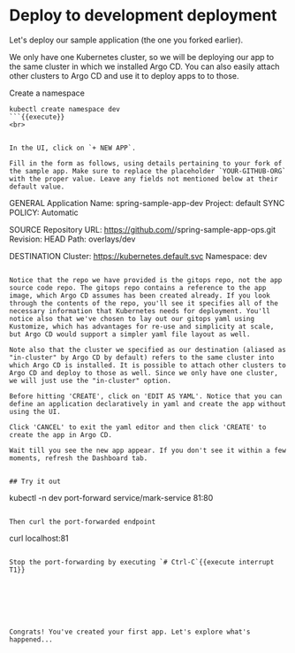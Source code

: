 # Deploy to development deployment

Let's deploy our sample application (the one you forked earlier).

We only have one Kubernetes cluster, so we will be deploying our app to the same cluster in which we installed Argo CD. You can also easily attach other clusters to Argo CD and use it to deploy apps to to those.

Create a namespace

```
kubectl create namespace dev
```{{execute}}
<br>


In the UI, click on `+ NEW APP`.

Fill in the form as follows, using details pertaining to your fork of the sample app. Make sure to replace the placeholder `YOUR-GITHUB-ORG` with the proper value. Leave any fields not mentioned below at their default value.
```
GENERAL
Application Name: spring-sample-app-dev
Project: default
SYNC POLICY: Automatic

SOURCE
Repository URL: https://github.com/<YOUR-GITHUB-ORG>/spring-sample-app-ops.git
Revision: HEAD
Path: overlays/dev

DESTINATION
Cluster: https://kubernetes.default.svc
Namespace: dev
```

Notice that the repo we have provided is the gitops repo, not the app source code repo. The gitops repo contains a reference to the app image, which Argo CD assumes has been created already. If you look through the contents of the repo, you'll see it specifies all of the necessary information that Kubernetes needs for deployment. You'll notice also that we've chosen to lay out our gitops yaml using Kustomize, which has advantages for re-use and simplicity at scale, but Argo CD would support a simpler yaml file layout as well.

Note also that the cluster we specified as our destination (aliased as  "in-cluster" by Argo CD by default) refers to the same cluster into which Argo CD is installed. It is possible to attach other clusters to Argo CD and deploy to those as well. Since we only have one cluster, we will just use the "in-cluster" option.

Before hitting 'CREATE', click on 'EDIT AS YAML'. Notice that you can define an application declaratively in yaml and create the app without using the UI.

Click 'CANCEL' to exit the yaml editor and then click 'CREATE' to create the app in Argo CD.

Wait till you see the new app appear. If you don't see it within a few moments, refresh the Dashboard tab.


## Try it out

```
kubectl -n dev port-forward service/mark-service 81:80
```{{execute T1}}

Then curl the port-forwarded endpoint

```
curl localhost:81
```{{execute T2}}

Stop the port-forwarding by executing `# Ctrl-C`{{execute interrupt T1}}







Congrats! You've created your first app. Let's explore what's happened...
